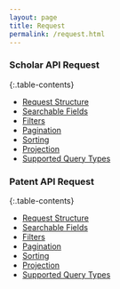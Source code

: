 ```yaml
---
layout: page
title: Request
permalink: /request.html
---
```



### Scholar API Request
{:.table-contents}
- [Request Structure](request-scholar.html#request-structure)
- [Searchable Fields](request-scholar.html#searchable-fields)
- [Filters](request-scholar.html#filtering)
- [Pagination](request-scholar.html#pagination)
- [Sorting](request-scholar.html#sorting)
- [Projection](request-scholar.html#projection)
- [Supported Query Types](request-scholar.html#supported-query-types)


### Patent API Request
{:.table-contents}
- [Request Structure](request-patent.html#request-structure)
- [Searchable Fields](request-patent.html#searchable-fields)
- [Filters](request-patent.html#filtering)
- [Pagination](request-patent.html#pagination)
- [Sorting](request-patent.html#sorting)
- [Projection](request-patent.html#projection)
- [Supported Query Types](request-patent.html#supported-query-types)



[//]: # (Reference Links)
[Response]: <{{site.baseurl}}/response.html>
[Bool Query]: <https://www.elastic.co/guide/en/elasticsearch/reference/current/query-dsl-bool-query.html>
[Terms Query]: <https://www.elastic.co/guide/en/elasticsearch/reference/current/query-dsl-terms-query.html>
[Term query]: <https://www.elastic.co/guide/en/elasticsearch/reference/current/query-dsl-term-query.html>
[Match query]: <https://www.elastic.co/guide/en/elasticsearch/reference/current/query-dsl-match-query.html>
[Match phrase query]: <https://www.elastic.co/guide/en/elasticsearch/reference/6.2/query-dsl-match-query-phrase.html>
[Range query]: <https://www.elastic.co/guide/en/elasticsearch/reference/6.7/query-dsl-range-query.html>
